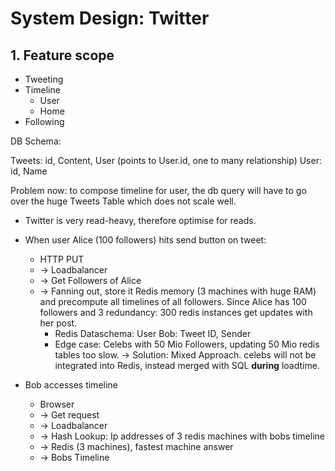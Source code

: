 # System Design:  Twitter

## 1. Feature scope

* Tweeting
* Timeline
  * User
  * Home
* Following

DB Schema:

Tweets: id, Content, User (points to User.id, one to many relationship)
User: id, Name

Problem now: to compose timeline for user, the db query will have to go over the huge Tweets Table which does not scale well.

* Twitter is very read-heavy, therefore optimise for reads.

* When user Alice (100 followers) hits send button on tweet:
  * HTTP PUT
  * -> Loadbalancer
  * -> Get Followers of Alice
  * -> Fanning out, store it Redis memory (3 machines with huge RAM) and precompute all timelines of all followers. Since Alice has 100 followers and 3 redundancy: 300 redis instances get updates with her post.
    * Redis Dataschema:  User Bob: Tweet ID, Sender
    * Edge case: Celebs with 50 Mio Followers, updating 50 Mio redis tables too slow. -> Solution: Mixed Approach. celebs will not be integrated into Redis, instead merged with SQL **during** loadtime.

* Bob accesses timeline
  * Browser
  * -> Get request
  * -> Loadbalancer
  * -> Hash Lookup: Ip addresses of 3 redis machines with bobs timeline
  * -> Redis (3 machines), fastest machine answer
  * -> Bobs Timeline